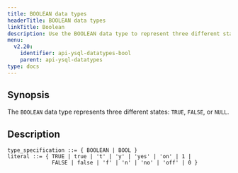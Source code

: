 ```yaml
---
title: BOOLEAN data types
headerTitle: BOOLEAN data types
linkTitle: Boolean
description: Use the BOOLEAN data type to represent three different states - TRUE, FALSE, or NULL.
menu:
  v2.20:
    identifier: api-ysql-datatypes-bool
    parent: api-ysql-datatypes
type: docs
---
```


## Synopsis

The `BOOLEAN` data type represents three different states: `TRUE`, `FALSE`, or `NULL`.

## Description

```ebnf
type_specification ::= { BOOLEAN | BOOL }
literal ::= { TRUE | true | 't' | 'y' | 'yes' | 'on' | 1 |
              FALSE | false | 'f' | 'n' | 'no' | 'off' | 0 }
```
